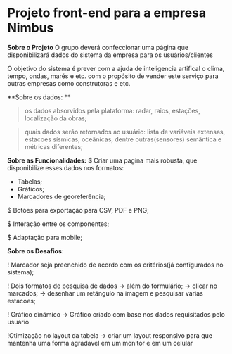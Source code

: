 <h1>Projeto front-end para a empresa Nimbus</h1>

**Sobre o Projeto**
O grupo deverá confeccionar uma página que disponibilizará dados do sistema da empresa para os usuários/clientes

O objetivo do sistema é prever com a ajuda de inteligencia artifical o clima, tempo, ondas, marés e etc. 
com o propósito de vender este serviço para outras empresas como construtoras e etc.

**Sobre os dados: **

> os dados absorvidos pela plataforma:
  radar, raios, estações, localização da obras;

> quais dados serão retornados ao usuário:
lista de variáveis extensas, estacoes sísmicas, oceânicas, dentre outras(sensores)
semântica e métricas diferentes;

**Sobre as Funcionalidades:**
$ Criar uma pagina mais robusta, que disponibilize esses dados nos formatos:
* Tabelas;
* Gráficos;
* Marcadores de georeferência;

$ Botões para exportação para CSV, PDF e PNG;

$ Interação entre os componentes;

$ Adaptação para mobile;

**Sobre os Desafios:**

! Marcador seja preenchido de acordo com os critérios(já configurados no sistema);

! Dois formatos de pesquisa de dados
  -> além do formulário;
  -> clicar no marcados;
  -> desenhar um retângulo na imagem e pesquisar varias estacoes;

! Gráfico dinâmico
  -> Gráfico criado com base nos dados requisitados pelo usuário

!Otimização no layout da tabela
  -> criar um layout responsivo para que mantenha uma forma agradavel em um monitor e em um celular
